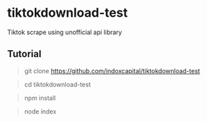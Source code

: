 # tiktokdownload-test
Tiktok scrape using unofficial api library

## Tutorial
> git clone https://github.com/indoxcapital/tiktokdownload-test

> cd tiktokdownload-test

> npm install

> node index